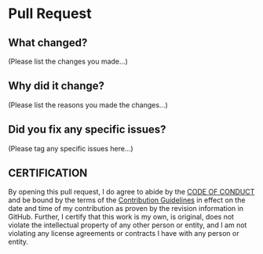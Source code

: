 # Pull Request

## What changed?

(Please list the changes you made...)

## Why did it change?

(Please list the reasons you made the changes...)

## Did you fix any specific issues?

(Please tag any specific issues here...)

## CERTIFICATION

By opening this pull request, I do agree to abide by
the [CODE OF CONDUCT](https://github.com/aspirepress/.github/CODE_OF_CONDUCT.md) and be bound by the terms
of the [Contribution Guidelines](https://github.com/aspirepress/.github/CONTRIBUTING.md) in effect on the date and time
of my contribution as proven by the
revision information in GitHub.
Further, I certify that this work is my own, is original, does not violate the intellectual property of any other person
or entity, and I am not violating any license agreements or contracts I have with any person or entity.
